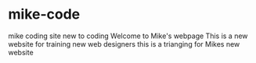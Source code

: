 # mike-code
mike coding site
new to coding
Welcome to Mike's webpage
This is a new website for training new web designers
this is a trianging for Mikes new website
